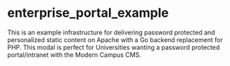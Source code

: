 # enterprise_portal_example
This is an example infrastructure for delivering password protected and personalized static content on Apache with a Go backend replacement for PHP. This modal is perfect for Universities wanting a password protected portal/intranet with the Modern Campus CMS.
